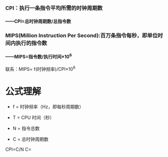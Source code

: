 
### CPI：执行一条指令平均所需的时钟周期数
#### ——CPI=总时钟周期数/总指令数

### MIPS(Million Instruction Per Second):百万条指令每秒，即单位时间内执行的指令数
#### ——MIPS=指令数/执行时间×10$^6$
联系：MIPS= f(时钟频率)/CPI×10$^6$

# 公式理解
-   f = 时钟频率（Hz，即每秒周期数）
    
-   T = CPU 时间（秒）
    
-   N = 指令总数
    
-   C = 总时钟周期数

CPI=C/N
C=
<!--stackedit_data:
eyJoaXN0b3J5IjpbLTEzODI3NTY1NDIsMTcxNzYxMjcwMSwtMT
EwMjAyNDY3NF19
-->